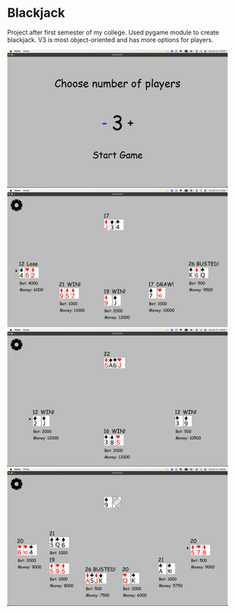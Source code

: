 # Blackjack
Project after first semester of my college.
Used pygame module to create blackjack.
V3 is most object-oriented and has more options for players.

![select_number_of_players](image/select_number_of_players.png)
![play_example_1](image/play_example_1.png)
![play_example_2](image/play_example_2.png)
![play_example_3](image/play_example_3.png)
